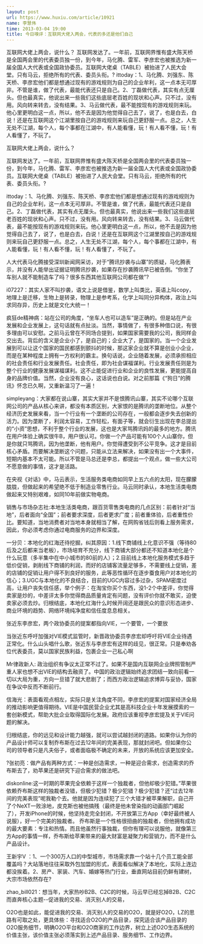 ```yaml
---
layout: post
url: https://www.huxiu.com/article/10921
name: 李慧伟
time: 2013-03-04 19:00
title: 今日嗅评：互联网大佬入两会，代表的多还是他们自己
---
```

互联网大佬上两会，说什么？ 互联网发达了。一年前，互联网界惟有盛大陈天桥是全国两会里的代表委员独一份，到今年，马化腾、雷军、李彦宏也被推选为新一届全国人大代表或全国政协委员。互联网大佬桌（TABLE）被抬进了人民大会堂。只有马云，拒绝所有的代表、委员头衔。? ittoday：1、马化腾、刘强东、陈天桥、李彦宏他们都是想通过现有的游戏规则为自己的企业牟利，这一点本无可厚非。不管是谁，做了代表，最能代表还只是自己。2、丁磊做代表，其实有点无厘头。但也最真实，他说出来一些我们这些底层老百姓的现状和心声。只不过，没有用。风向转来转去，没有结果。3、马云做代表，最不能按现有的游戏规则来玩。他心里更明白这一点，所以，他不去是因为他觉得自己去了，说了，也是白去，白说！还是在互联网这个江湖里按自己的游戏规则来玩自己更舒服一点。总之，人生无处不江湖，每个人，每个事都在江湖中，有人能看懂，玩！有人看不懂，玩！有人看懂了，不玩了。

互联网大佬上两会，说什么？

互联网发达了。一年前，互联网界惟有盛大陈天桥是全国两会里的代表委员独一份，到今年，马化腾、雷军、李彦宏也被推选为新一届全国人大代表或全国政协委员。互联网大佬桌（TABLE）被抬进了人民大会堂。只有马云，拒绝所有的代表、委员头衔。?

ittoday：1、马化腾、刘强东、陈天桥、李彦宏他们都是想通过现有的游戏规则为自己的企业牟利，这一点本无可厚非。不管是谁，做了代表，最能代表还只是自己。2、丁磊做代表，其实有点无厘头。但也最真实，他说出来一些我们这些底层老百姓的现状和心声。只不过，没有用。风向转来转去，没有结果。3、马云做代表，最不能按现有的游戏规则来玩。他心里更明白这一点，所以，他不去是因为他觉得自己去了，说了，也是白去，白说！还是在互联网这个江湖里按自己的游戏规则来玩自己更舒服一点。总之，人生无处不江湖，每个人，每个事都在江湖中，有人能看懂，玩！有人看不懂，玩！有人看懂了，不玩了。

人大代表马化腾接受深圳新闻网采访，对于“腾讯抄袭与山寨”的质疑，马化腾表示，并没有人能举出证据证明腾讯抄袭，如果存在抄袭腾讯早已被告倒。“你坐了车别人就不能制造车了吗？很多东西其他互联网公司都在做”?

i07227：其实人家不叫抄袭，语文上说是借鉴，数学上叫类比，英语上叫copy，地理上是迁移，生物上是转录，物理上是参考系，化学上叫同分异构体，政治上叫求同存异，历史上就是文化大统一！

疯狂de精神病：站在公司的角度，“坐车人也可以造车”是正确的。但是站在产业发展和企业发展上，这句话就有点扯淡。当然，事情做了，有很多种借口说，有很多理由可以安慰。之前马云曾在不同场合提到，如果国家需要我的公司，我同样会交出去。背后的含义是企业小了，是自己的；企业大了，是国家的。当一个企业发展到可以让这个国家的国民都感到颤抖的时候，那这家企业就不算是创业小企业，而是在某种程度上拥有一方权利的霸主。换句话说，企业随着发展，必须承担相应的社会责任和行业发展责任。社会责任，即为社会谋福谋利。行业发展责任则是为整个行业的健康发展谋福谋利。这不止能促进行业和企业的良性发展，更能提高自身的品牌价值。当然，企业没有良心，这话说也白说。对之前那篇《“狗日”的腾讯》怀念已久啊，又重新温习了一遍！

simpleyang：大家都在说山寨，其实大家并不是恨腾讯山寨，其实不论哪个互联网公司的产品从核心来讲，都没有本质区别，大家恨的是腾讯的垄断地位。从整个经济历史发展来看，当一个行业有一个垄断的公司存在，一般都会逐步失去创新的活力。因为垄断了，利润太容易，工作轻松，有面子等，就会衍生出现在李总提出的“小资”思想，不利于整个行业的发展，这也是大家骂腾讯妈的最多的地方。腾讯在用户体验上确实很牛B，用户很认可。你做一个产品可能有100个人山寨你，但是你就只骂腾讯，因为他垄断，他有用户。你觉得遭受到不公平竞争。这才是目前核心矛盾。而要解决垄断这个问题，只能从立法来解决，如果没有出一个大事件，短期内基本不太可能。所以不管是马总还是李总，都提出一个观点，做一些大公司不愿意做的事情，这才是活路。

在央视《对话》中，马云表示，生活服务类电商如同早上五六点的太阳，现在朦朦胧胧，但做起来的希望绝不低于制造业零售行业。马云同时承认，本地生活类电商做起来又特别艰难，如同10年前做实物电商。

销售与市场杂志社:本地生活类电商，跟百货零售类电商的几点区别：前者针对“当地”，后者面向“全国”；前者要求深度，后者更求广度；前者重体验，后者重性价比。要知道，当地消费者对当地本身就相当了解，在网购省钱后则看上服务需求，因此，你必须考虑你通过电商服务的边界和深度。

一分贝：本地化的红海还待挖掘，纠其原因：1.线下商铺线上化意识不强（等待80后及之后都来当老板），市场培育不充分，线下商铺大部分都还不知道本地化是个什么玩意（多半集中在中小城市的80前的人）；2.目前线上本地化服务模式多趋于低价促销，剥削线下商铺的利润，而好的店铺客流量足够多，不需要线上促销，差的店铺的促销让用户得不到良好的服务，此等恶性循环在逐步蚕食用户对本地化的信心；3.UGC与本地化的不良结合，目前的UGC内容过多过杂，SPAM密度过高，让用户丧失信任感，举个例子：在淘宝你买个东西，没1-2个中差评，你觉得卖家是炒的，中差评太多你觉得商品质量肯定有问题，没有评价你就不敢买，迫使卖家必须去炒。归根结底，本地化红海什么时候开阔还是跟民众的意识形态进步、商业环境的趋势、网络环境纯净度和信任度息息相关。

张近东李彦宏，两个政协委员的提案都指向VIE，一个要管，一个要放

当张近东呼吁加强对VIE模式监管时，新晋政协委员李彦宏却呼吁将VIE企业待遇正常化。什么山头唱什么歌，张近东与李彦宏有这样的歧见，很正常。只是奉劝各位代表委员，莫以国家民族利益，包裹企业一己私心啊

Mr律政新人: 政治组织有争议太正常不过了。如果不是国内互联网企业牌照管制严重人家也想不出VIE的结构去融资了。中国的政治逻辑始终追求团结一致向前看一切以大局为重，方向一旦错了就大悲剧了；而西方政治逻辑追求博弈与妥协，国家在争议中反而不断前行。

信海光：表面看观点相左，实际只是关注角度不同，李彦宏的提案对国家经济全局的推动影响更值得期待。VIE是中国民营企业尤其是高科技企业十年发展摸索的一套创新模式，帮助大批企业取得国际化发展。政府应该重视李彦宏提及关于VIE问题的解决。

归根结底，你的远见和设计能力越强，就可以尝试越封闭的道路。如果你认为你的产品设计师可以复制乔布斯在过去12年间的完美表现，那就封闭吧。但如果你公司的领导者只是凡夫俗子，或者面临极不确定的未来，开放的系统应该更加安全。

?张初亮：做产品有两种方式：一种是创造需求，一种是迎合需求，创造需求的乔布斯去了，劝苹果还是研究下迎合需求的做法吧。

diskonline:这一时期的苹果完全依赖于这样一个独裁者，但他却极少犯错。”苹果很依赖乔布斯这样的独裁者没错，但极少犯错？极少犯错？极少犯错？还“过去12年间的完美表现”呢我勒个去。他就是因为连续犯了三个大错才被苹果解职，自己开了个NeXT一败涂地，皮克斯也被他搞残（最终是他未曾染指的动画部门崛起了），开发iPhone的时候，他坚持走完全封闭，不开放第三方App（幸好最终被人说服），好一个完美的独裁者。 乔布斯是一个性格很扭曲的独裁者，但他拥有成功的最大要素：专注和热情。而且他虽然行事独裁，但你有理可以说服他，就像第三方App的事情一样，乔布斯给苹果带来的最大财富是凝聚力和营销力，而不是什么产品设计。

王新宇V ：1、一个300万人口的中型城市，市场需求靠一个站十几个员工能全部覆盖吗？大站落地往往采取外包加盟的形式，表面看似解决了本地化，实际上连边都没挨着。2、房产、家装、汽车、婚嫁等热门行业，垂直网站目前仍鲜有建树，大宗市场依然存在?

zhao_bill021：想当年，大家热吵B2B、C2C的时候，马云早已经忘掉B2B、C2C而直奔核心主题--促进我的交易、消灭别人的交易，

O2O也是如此，能促进我的交易、消灭别人的交易的O2O，就是好O2O，LZ的思路有可取之处，更具体些：寻找适合O2O的产品目录，探究适合该产品目录的O2O服务细节，明确O2O平台和O2O商家的工作边界，树立上述O2O生态系统的价值主张，该价值主张必须落实到上述产品目录、服务细节、工作边界。

